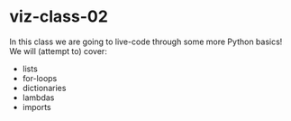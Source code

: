 # viz-class-02

In this class we are going to live-code through some more Python basics! We will (attempt to) cover:

* lists
* for-loops
* dictionaries
* lambdas
* imports
